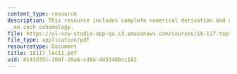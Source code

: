 ```yaml
---
content_type: resource
description: This resource includes complete numerical derivation and description
  on cech cohomology.
file: https://ol-ocw-studio-app-qa.s3.amazonaws.com/courses/18-117-topics-in-several-complex-variables-spring-2005/8143d35c100f20a6cd8a4453480cc182_18117_lec11.pdf
file_type: application/pdf
resourcetype: Document
title: 18117_lec11.pdf
uid: 8143d35c-100f-20a6-cd8a-4453480cc182
---
```


